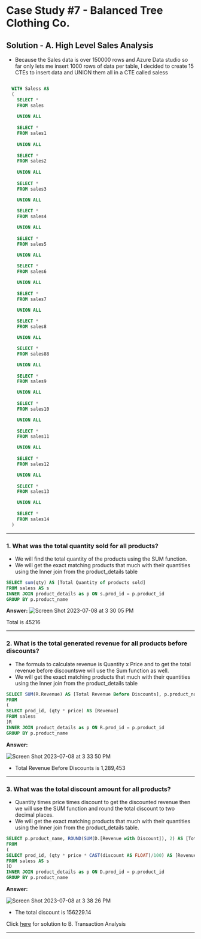 # Case Study #7 - Balanced Tree Clothing Co.

## Solution - A. High Level Sales Analysis

- Because the Sales data is over 150000 rows and Azure Data studio so far only lets me insert 1000 rows of data per table, I decided to create 15 CTEs to insert data and UNION them all in a CTE called saless

````SQL

  WITH Saless AS
  (
    SELECT *
    FROM sales
    
    UNION ALL
    
    SELECT *
    FROM sales1
    
    UNION ALL
    
    SELECT *
    FROM sales2 
    
    UNION ALL
    
    SELECT *
    FROM sales3

    UNION ALL
    
    SELECT *
    FROM sales4 

    UNION ALL
    
    SELECT *
    FROM sales5

    UNION ALL
    
    SELECT *
    FROM sales6

    UNION ALL
    
    SELECT *
    FROM sales7

    UNION ALL
    
    SELECT *
    FROM sales8

    UNION ALL

    SELECT *
    FROM sales88

    UNION ALL
    
    SELECT *
    FROM sales9

    UNION ALL
    
    SELECT *
    FROM sales10

    UNION ALL
    
    SELECT *
    FROM sales11

    UNION ALL
    
    SELECT *
    FROM sales12

    UNION ALL
    
    SELECT *
    FROM sales13

    UNION ALL
    
    SELECT *
    FROM sales14
  )
````



***

### 1. What was the total quantity sold for all products?

- We will find the total quantity of the products using the SUM function.
- We will get the exact matching products that much with their quantities using the Inner join from the product_details table

````SQL
SELECT sum(qty) AS [Total Quantity of products sold]
FROM saless AS s
INNER JOIN product_details as p ON s.prod_id = p.product_id
GROUP BY p.product_name


````


**Answer:**
![Screen Shot 2023-07-08 at 3 30 05 PM](https://github.com/KennethManzi1/8-week-SQL-Challenge/assets/120513764/8c757099-9bf6-40b4-bffb-b53bff422351)

Total is 45216

***


### 2. What is the total generated revenue for all products before discounts?

- The formula to calculate revenue is Quantity x Price and to get the total revenue before discountswe will use the Sum function as well.
- We will get the exact matching products that much with their quantities using the Inner join from the product_details table

````SQL
SELECT SUM(R.Revenue) AS [Total Revenue Before Discounts], p.product_name
FROM
(
SELECT prod_id, (qty * price) AS [Revenue]
FROM saless
)R
INNER JOIN product_details as p ON R.prod_id = p.product_id
GROUP BY p.product_name
`````



**Answer:**

![Screen Shot 2023-07-08 at 3 33 50 PM](https://github.com/KennethManzi1/8-week-SQL-Challenge/assets/120513764/f69d9f86-2a80-4c7b-906f-e14a6ddd2539)

- Total Revenue Before Discounts is 1,289,453

***

### 3. What was the total discount amount for all products?

- Quantity times price times discount to get the discounted revenue then we will use the SUM function and round the total discount to two decimal places.
- We will get the exact matching products that much with their quantities using the Inner join from the product_details table.

````SQL
SELECT p.product_name, ROUND(SUM(D.[Revenue with Discount]), 2) AS [Total Discount]
FROM
(
SELECT prod_id, (qty * price * CAST(discount AS FLOAT)/100) AS [Revenue with Discount]
FROM saless AS s
)D
INNER JOIN product_details as p ON D.prod_id = p.product_id
GROUP BY p.product_name

````


**Answer:**

![Screen Shot 2023-07-08 at 3 38 26 PM](https://github.com/KennethManzi1/8-week-SQL-Challenge/assets/120513764/e53b5b04-1bb7-491c-9794-afb3a7bdda42)

- The total discount is 156229.14

Click [here](https://github.com/KennethManzi1/8-week-SQL-Challenge/blob/main/Case%207%20Balanced%20Tree%20Clothing%20Co/B.%20Transaction%20Analysis.md) for solution to B. Transaction Analysis


***
